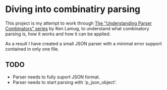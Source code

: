 # Diving into combinatiry parsing

This project is my attempt to work through [The "Understanding Parser Combinators" series](https://fsharpforfunandprofit.com/posts/understanding-parser-combinators/) by Ken Lamug, to understand what combinatory parsing is, how it works and how it can be applied.

As a result I have created a small JSON parser with a minimal error support contained in only one file.

## TODO

- Parser needs to fully suport JSON format.
- Parser needs to start parsing with 'p_json_object'.